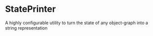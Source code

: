 StatePrinter
============

A highly configurable utility to turn the state of any object-graph into a string representation
